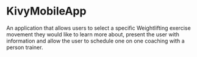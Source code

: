 # KivyMobileApp
An application that allows users to select a specific Weightlifting exercise movement they would like to learn more about, present the user with information and allow the user to schedule one on one coaching with a person trainer.
